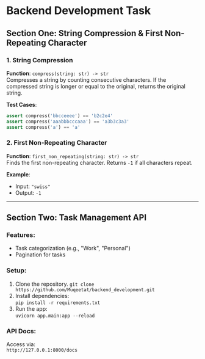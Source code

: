 # Backend Development Task

## Section One: String Compression & First Non-Repeating Character

### 1. String Compression
**Function**: `compress(string: str) -> str`  
Compresses a string by counting consecutive characters. If the compressed string is longer or equal to the original, returns the original string.

**Test Cases**:
```python
assert compress('bbcceeee') == 'b2c2e4'
assert compress('aaabbbcccaaa') == 'a3b3c3a3'
assert compress('a') == 'a'
```

### 2. First Non-Repeating Character
**Function**: `first_non_repeating(string: str) -> str`  
Finds the first non-repeating character. Returns `-1` if all characters repeat.

**Example**:
- Input: `"swiss"`
- Output: `-1`

---

## Section Two: Task Management API

### Features:
- Task categorization (e.g., "Work", "Personal")
- Pagination for tasks

### Setup:
1. Clone the repository.
   `git clone https://github.com/Muqeetat/backend_development.git`
3. Install dependencies:  
   `pip install -r requirements.txt`
4. Run the app:  
   `uvicorn app.main:app --reload`

### API Docs:
Access via:  
`http://127.0.0.1:8000/docs`


